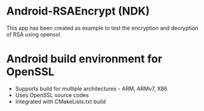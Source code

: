 # Android-RSAEncrypt (NDK)

This app has been created as example to test the encryption and decryption of RSA using openssl.

# Android build environment for OpenSSL

* Supports build for multiple architectures - ARM, ARMv7, X86
* Uses OpenSSL source codes
* Integrated with CMakeLists.txt build
